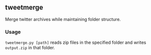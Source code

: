 ## tweetmerge
Merge twitter archives while maintaining folder structure.

### Usage
`tweetmerge.py [path]` reads zip files in the specified folder and writes `output.zip` in that folder.